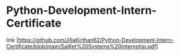 # Python-Development-Intern-Certificate
link [https://github.com/JillaKirthan62/Python-Development-Intern-Certificate/blob/main/SaiKet%20Systems%20Internship.pdf]
